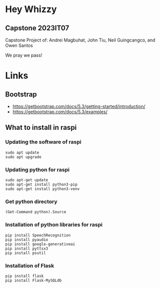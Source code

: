 # Hey Whizzy
## Capstone 2023IT07
Capstone Project of:
Andrei Magbuhat, John Tiu, Neil Guingcangco, and Owen Santos

We pray we pass!

# Links

## Bootstrap
- https://getbootstrap.com/docs/5.3/getting-started/introduction/
- https://getbootstrap.com/docs/5.3/examples/

## What to install in raspi

### Updating the software of raspi
```
sudo apt update
sudo apt upgrade
```

### Updating python for raspi
```
sudo apt-get update
sudo apt-get install python3-pip
sudo apt-get install python3-venv
```

### Get python directory
```
(Get-Command python).Source
```

### Installation of python libraries for raspi
```
pip install SpeechRecognition
pip install pyaudio
pip install google-generativeai
pip install pyttsx3
pip install psutil
```

### Installation of Flask
```
pip install flask
pip install Flask-MySQLdb
```
